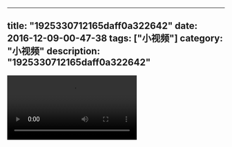 
---
title: "1925330712165daff0a322642"
date: 2016-12-09-00-47-38
tags: ["小视频"]
category: "小视频"
description: "1925330712165daff0a322642"
---
<video src="http://ohtsqip0g.bkt.clouddn.com/1925330712165daff0a322642.mp4" controls="controls"></video>
